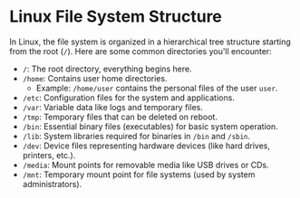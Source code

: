# Linux File System Structure

In Linux, the file system is organized in a hierarchical tree structure starting from the root (`/`). Here are some common directories you'll encounter:

- `/`: The root directory, everything begins here.
- `/home`: Contains user home directories.
  - Example: `/home/user` contains the personal files of the user `user`.
- `/etc`: Configuration files for the system and applications.
- `/var`: Variable data like logs and temporary files.
- `/tmp`: Temporary files that can be deleted on reboot.
- `/bin`: Essential binary files (executables) for basic system operation.
- `/lib`: System libraries required for binaries in `/bin` and `/sbin`.
- `/dev`: Device files representing hardware devices (like hard drives, printers, etc.).
- `/media`: Mount points for removable media like USB drives or CDs.
- `/mnt`: Temporary mount point for file systems (used by system administrators).
